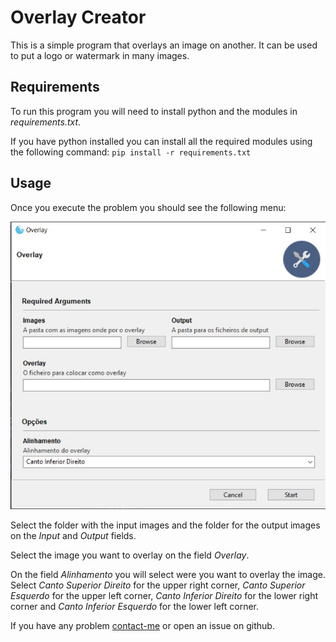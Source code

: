 # Overlay Creator

This is a simple program that overlays an image on another. It can be used to put a logo or watermark in many images.

## Requirements

To run this program you will need to install python and the modules in *requirements.txt*.

If you have python installed you can install all the required modules using the following command: `pip install -r requirements.txt`

## Usage

Once you execute the problem you should see the following menu:

![Image of Yaktocat](./img/menu.jpg)

Select the folder with the input images and the folder for the output images on the *Input* and *Output* fields.

Select the image you want to overlay on the field *Overlay*.

On the field *Alinhamento* you will select were you want to overlay the image. Select *Canto Superior Direito* for the upper right corner, *Canto Superior Esquerdo* for the upper left corner, *Canto Inferior Direito* for the lower right corner and *Canto Inferior Esquerdo* for the lower left corner.

If you have any problem [contact-me](mailto:certafonso@gmail.com) or open an issue on github.
